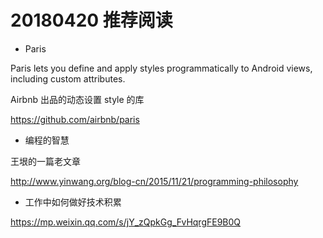 # 20180420 推荐阅读

* Paris

Paris lets you define and apply styles programmatically to Android views, including custom attributes.

Airbnb 出品的动态设置 style 的库

https://github.com/airbnb/paris

* 编程的智慧

王垠的一篇老文章

http://www.yinwang.org/blog-cn/2015/11/21/programming-philosophy

* 工作中如何做好技术积累

https://mp.weixin.qq.com/s/jY_zQpkGg_FvHqrgFE9B0Q